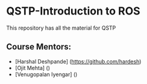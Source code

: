 # QSTP-Introduction to ROS
This repository has all the material for QSTP


## Course Mentors:
- [Harshal Deshpande] (https://github.com/hardesh)
- [Ojit Mehta] ()
- [Venugopalan Iyengar] ()
